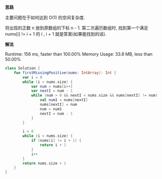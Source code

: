 **思路**

主要问题在于如何达到 O(1) 的空间复杂度. 

将出现的正数 n 放到原数组的下标 n - 1. 第二次遍历数组时, 找到第一个满足 nums[i] != i + 1 的 i , i + 1 就是答案(如果能找到的话).

**解法**

Runtime: 156 ms, faster than 100.00%
Memory Usage: 33.8 MB, less than 50.00%

```kotlin
class Solution {
    fun firstMissingPositive(nums: IntArray): Int {
        var i = 0
        while (i < nums.size) {
            var num = nums[i++]
            var nextI = num - 1
            while (num > 0 && nextI < nums.size && nums[nextI] != num) {
                val num1 = nums[nextI]
                nums[nextI] = num
                num = num1
                nextI = num - 1
            }
        }

        i = 0
        while (i < nums.size) {
            if (nums[i] != i + 1) {
                return i + 1
            }
            i++
        }
        return nums.size + 1
    }
}
```